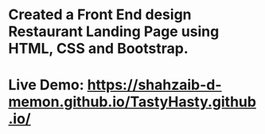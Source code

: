# Created a Front End design Restaurant Landing Page using HTML, CSS and Bootstrap.

# Live Demo: https://shahzaib-d-memon.github.io/TastyHasty.github.io/
